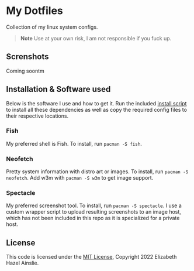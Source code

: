 # My Dotfiles
Collection of my linux system configs.

> **Note** Use at your own risk, I am not responsible if you fuck up.

## Screnshots
Coming soontm

## Installation & Software used
Below is the software I use and how to get it. Run the included [install script
](install.sh) to install all these dependencies as well as copy the required 
config files to their respective locations.

### Fish 
My preferred shell is Fish. To install, run `pacman -S fish`.

### Neofetch
Pretty system information with distro art or images. To install, run `pacman -S
neofetch`. Add w3m with `pacman -S w3m` to get image support.

### Spectacle
My preferred screenshot tool. To install, run `pacman -S spectacle`. I use a
custom wrapper script to upload resulting screenshots to an image host, which
has not been included in this repo as it is specialized for a private host.

## License
This code is licensed under the [MIT License](LICENSE), Copyright 2022 Elizabeth Hazel Ainslie.
